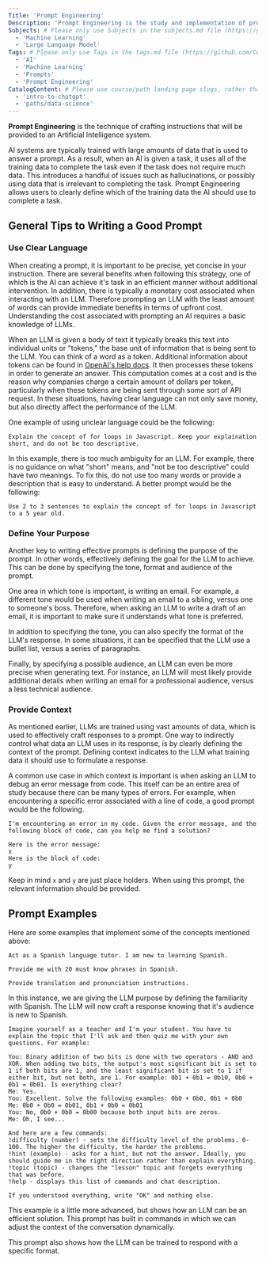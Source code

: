 ```yaml
---
Title: 'Prompt Engineering'
Description: 'Prompt Engineering is the study and implementation of prompts which are used to instruct an Artificial Intelligence (AI) into completing a specific task.' # Required; ideally under 150 characters and starts with a noun (used in search engine results and content previews)
Subjects: # Please only use Subjects in the subjects.md file (https://github.com/Codecademy/docs/blob/main/documentation/subjects.md). If that list feels insufficient, feel free to create a new Subject and add it to subjects.md in your PR!
  - 'Machine Learning'
  - 'Large Language Model'
Tags: # Please only use Tags in the tags.md file (https://github.com/Codecademy/docs/blob/main/documentation/tags.md). If that list feels insufficient, feel free to create a new Tag and add it to tags.md in your PR!
  - 'AI'
  - 'Machine Learning'
  - 'Prompts'
  - 'Prompt Engineering'
CatalogContent: # Please use course/path landing page slugs, rather than linking to individual content items. If listing multiple items, please put the most relevant one first
  - 'intro-to-chatgpt'
  - 'paths/data-science'
---
```


**Prompt Engineering** is the technique of crafting instructions that will be provided to an Artificial Intelligence system.

AI systems are typically trained with large amounts of data that is used to answer a prompt. As a result, when an AI is given a task, it uses all of the training data to complete the task even if the task does not require much data. This introduces a handful of issues such as hallucinations, or possibly using data that is irrelevant to completing the task. Prompt Engineering allows users to clearly define which of the training data the AI should use to complete a task.

## General Tips to Writing a Good Prompt

### Use Clear Language

When creating a prompt, it is important to be precise, yet concise in your instruction. There are several benefits when following this strategy, one of which is the AI can achieve it's task in an efficient manner without additional intervention. In addition, there is typically a monetary cost associated when interacting with an LLM. Therefore prompting an LLM with the least amount of words can provide immediate benefits in terms of upfront cost. Understanding the cost associated with prompting an AI requires a basic knowledge of LLMs.

When an LLM is given a body of text it typically breaks this text into individual units or "tokens," the base unit of information that is being sent to the LLM. You can think of a word as a token. Additional information about tokens can be found in [OpenAI's help docs](https://help.openai.com/en/articles/4936856-what-are-tokens-and-how-to-count-them). It then processes these tokens in order to generate an answer. This computation comes at a cost and is the reason why companies charge a certain amount of dollars per token, particularly when these tokens are being sent through some sort of API request. In these situations, having clear language can not only save money, but also directly affect the performance of the LLM.

One example of using unclear language could be the following:

```
Explain the concept of for loops in Javascript. Keep your explaination short, and do not be too descriptive.
```

In this example, there is too much ambiguity for an LLM. For example, there is no guidance on what "short" means, and "not be too descriptive" could have two meanings. To fix this, do not use too many words or provide a description that is easy to understand. A better prompt would be the following:

```
Use 2 to 3 sentences to explain the concept of for loops in Javascript to a 5 year old.
```

### Define Your Purpose

Another key to writing effective prompts is defining the purpose of the prompt. In other words, effectively defining the goal for the LLM to achieve. This can be done by specifying the tone, format and audience of the prompt.

One area in which tone is important, is writing an email. For example, a different tone would be used when writing an email to a sibling, versus one to someone's boss. Therefore, when asking an LLM to write a draft of an email, it is important to make sure it understands what tone is preferred.

In addition to specifying the tone, you can also specify the format of the LLM's response. In some situations, it can be specified that the LLM use a bullet list, versus a series of paragraphs.

Finally, by specifying a possible audience, an LLM can even be more precise when generating text. For instance, an LLM will most likely provide additional details when writing an email for a professional audience, versus a less technical audience.

### Provide Context

As mentioned earlier, LLMs are trained using vast amounts of data, which is used to effectively craft responses to a prompt. One way to indirectly control what data an LLM uses in its response, is by clearly defining the context of the prompt. Defining context indicates to the LLM what training data it should use to formulate a response.

A common use case in which context is important is when asking an LLM to debug an error message from code. This itself can be an entire area of study because there can be many types of errors. For example, when encountering a specific error associated with a line of code, a good prompt would be the following.

```
I'm encountering an error in my code. Given the error message, and the following block of code, can you help me find a solution?

Here is the error message:
x
Here is the block of code:
y
```

Keep in mind `x` and `y` are just place holders. When using this prompt, the relevant information should be provided.

## Prompt Examples

Here are some examples that implement some of the concepts mentioned above:

```
Act as a Spanish language tutor. I am new to learning Spanish.

Provide me with 20 must know phrases in Spanish.

Provide translation and pronunciation instructions.
```

In this instance, we are giving the LLM purpose by defining the familiarity with Spanish. The LLM will now craft a response knowing that it's audience is new to Spanish.

```
Imagine yourself as a teacher and I'm your student. You have to explain the topic that I'll ask and then quiz me with your own questions. For example:

You: Binary addition of two bits is done with two operators - AND and XOR. When adding two bits, the output's most significant bit is set to 1 if both bits are 1, and the least significant bit is set to 1 if either bit, but not both, are 1. For example: 0b1 + 0b1 = 0b10, 0b0 + 0b1 = 0b01. Is everything clear?
Me: Yes.
You: Excellent. Solve the following examples: 0b0 + 0b0, 0b1 + 0b0
Me: 0b0 + 0b0 = 0b01, 0b1 + 0b0 = 0b01
You: No, 0b0 + 0b0 = 0b00 because both input bits are zeros.
Me: Oh, I see...

And here are a few commands:
!difficulty (number) - sets the difficulty level of the problems. 0-100. The higher the difficulty, the harder the problems.
!hint (example) - asks for a hint, but not the answer. Ideally, you should guide me in the right direction rather than explain everything.
!topic (topic) - changes the "lesson" topic and forgets everything that was before.
!help - displays this list of commands and chat description.

If you understood everything, write "OK" and nothing else.
```

This example is a little more advanced, but shows how an LLM can be an efficient solution. This prompt has built in commands in which we can adjust the context of the conversation dynamically.

This prompt also shows how the LLM can be trained to respond with a specific format.
